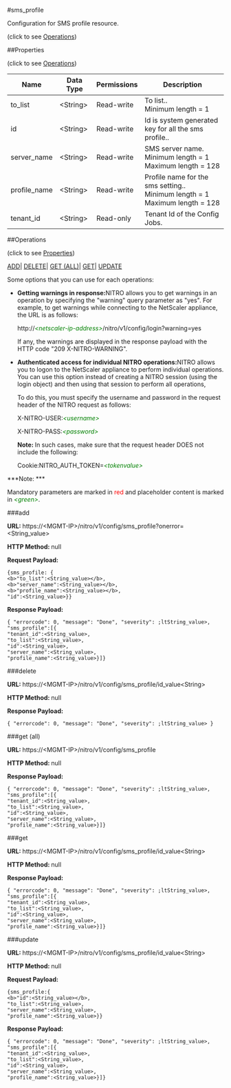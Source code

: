 #sms_profile



Configuration for SMS profile resource.

<span>(click to see [Operations](#operations))</span>



##Properties 

<span>(click to see [Operations](#operations))</span>





<table><thead><tr><th>Name</th><th>Data Type</th><th>Permissions</th><th>Description</th></tr></thead><tbody><tr><td>to_list</td><td>&lt;String></td><td>Read-write</td><td>To list..<br>Minimum length = 1</td></tr><tr><td>id</td><td>&lt;String></td><td>Read-write</td><td>Id is system generated key for all the sms profile..</td></tr><tr><td>server_name</td><td>&lt;String></td><td>Read-write</td><td>SMS server name.<br>Minimum length = 1<br>Maximum length = 128</td></tr><tr><td>profile_name</td><td>&lt;String></td><td>Read-write</td><td>Profile name for the sms setting..<br>Minimum length = 1<br>Maximum length = 128</td></tr><tr><td>tenant_id</td><td>&lt;String></td><td>Read-only</td><td>Tenant Id of the Config Jobs.</td></tr></tbody></table>

##Operations 

<span>(click to see [Properties](#properties))</span>





[ADD](#add)| [DELETE](#delete)| [GET (ALL)](#get-all)| [GET](#get)| [UPDATE](#update)





Some options that you can use for each operations:

<ul><li><p><b>Getting warnings in response:</b>NITRO allows you to get warnings in an operation by specifying the "warning" query parameter as "yes". For example, to get warnings while connecting to the NetScaler appliance, the URL is as follows:</p><p>http://<span style="color:green;font-style:italic;">&lt;netscaler-ip-address&gt;</span>/nitro/v1/config/login?warning=yes</p><p>If any, the warnings are displayed in the response payload with the HTTP code "209 X-NITRO-WARNING".</p></li><li><p><b>Authenticated access for individual NITRO operations:</b>NITRO allows you to logon to the NetScaler appliance to perform individual operations. You can use this option instead of creating a NITRO session (using the login object) and then using that session to perform all operations,</p><p>To do this, you must specify the username and password in the request header of the NITRO request as follows:</p><p>X-NITRO-USER:<span style="color:green;font-style:italic;">&lt;username&gt;</span></p><p>X-NITRO-PASS:<span style="color:green;font-style:italic;">&lt;password&gt;</span></p><p><b>Note: </b>In such cases, make sure that the request header DOES not include the following:</p><p>Cookie:NITRO_AUTH_TOKEN=<span style="color:green;font-style:italic;">&lt;tokenvalue&gt;</span></p></li></ul>







***Note: *** 

Mandatory parameters are marked in <span style="color:#FF0000;">red</span> and placeholder content is marked in <span style="color:green;font-style:italic">&lt;green&gt;</span>.



###add







<b>URL: </b>https://&lt;MGMT-IP&gt;/nitro/v1/config/sms_profile?onerror=&lt;String_value&gt;

<b>HTTP Method: </b>null

<b>Request Payload: </b>
```
{sms_profile: {
<b>"to_list":<String_value></b>,
<b>"server_name":<String_value></b>,
<b>"profile_name":<String_value></b>,
"id":<String_value>}}
```

<b>Response Payload: </b>
```
{ "errorcode": 0, "message": "Done", "severity": ;ltString_value>, "sms_profile":[{
"tenant_id":<String_value>,
"to_list":<String_value>,
"id":<String_value>,
"server_name":<String_value>,
"profile_name":<String_value>}]}
```







###delete







<b>URL: </b>https://&lt;MGMT-IP&gt;/nitro/v1/config/sms_profile/id_value&lt;String&gt;

<b>HTTP Method: </b>null

<b>Response Payload: </b>
```
{ "errorcode": 0, "message": "Done", "severity": ;ltString_value> }
```







###get (all)







<b>URL: </b>https://&lt;MGMT-IP&gt;/nitro/v1/config/sms_profile

<b>HTTP Method: </b>null

<b>Response Payload: </b>
```
{ "errorcode": 0, "message": "Done", "severity": ;ltString_value>, "sms_profile":[{
"tenant_id":<String_value>,
"to_list":<String_value>,
"id":<String_value>,
"server_name":<String_value>,
"profile_name":<String_value>}]}
```







###get







<b>URL: </b>https://&lt;MGMT-IP&gt;/nitro/v1/config/sms_profile/id_value&lt;String&gt;

<b>HTTP Method: </b>null

<b>Response Payload: </b>
```
{ "errorcode": 0, "message": "Done", "severity": ;ltString_value>, "sms_profile":[{
"tenant_id":<String_value>,
"to_list":<String_value>,
"id":<String_value>,
"server_name":<String_value>,
"profile_name":<String_value>}]}
```







###update







<b>URL: </b>https://&lt;MGMT-IP&gt;/nitro/v1/config/sms_profile/id_value&lt;String&gt;

<b>HTTP Method: </b>null

<b>Request Payload: </b>
```
{sms_profile:{
<b>"id":<String_value></b>,
"to_list":<String_value>,
"server_name":<String_value>,
"profile_name":<String_value>}}
```

<b>Response Payload: </b>
```
{ "errorcode": 0, "message": "Done", "severity": ;ltString_value>, "sms_profile":[{
"tenant_id":<String_value>,
"to_list":<String_value>,
"id":<String_value>,
"server_name":<String_value>,
"profile_name":<String_value>}]}
```







